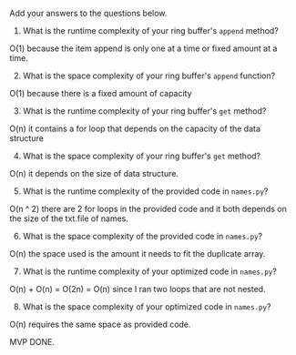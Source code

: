 Add your answers to the questions below.

1. What is the runtime complexity of your ring buffer's `append` method?

O(1) because the item append is only one at a time or fixed amount at a time.

2. What is the space complexity of your ring buffer's `append` function?

O(1) because there is a fixed amount of capacity

3. What is the runtime complexity of your ring buffer's `get` method?

O(n) it contains a for loop that depends on the capacity of the data structure

4. What is the space complexity of your ring buffer's `get` method?

O(n) it depends on the size of data structure.

5. What is the runtime complexity of the provided code in `names.py`?

O(n ^ 2) there are 2 for loops in the provided code and it both depends on the size of the txt.file of names.

6. What is the space complexity of the provided code in `names.py`?

O(n) the space used is the amount it needs to fit the duplicate array.

7. What is the runtime complexity of your optimized code in `names.py`?

O(n) + O(n) = O(2n) = O(n) since I ran two loops that are not nested.
 
8. What is the space complexity of your optimized code in `names.py`?

O(n) requires the same space as provided code.

MVP DONE.
